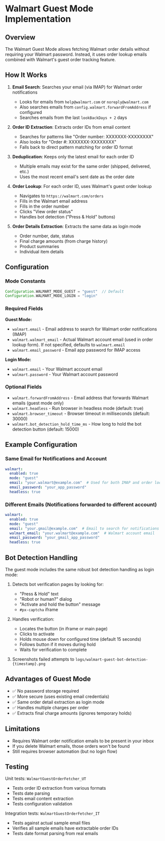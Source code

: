 # Walmart Guest Mode Implementation

## Overview

The Walmart Guest Mode allows fetching Walmart order details without requiring your Walmart password. Instead, it uses order lookup emails combined with Walmart's guest order tracking feature.

## How It Works

1. **Email Search**: Searches your email (via IMAP) for Walmart order notifications
   - Looks for emails from `help@walmart.com` or `noreply@walmart.com`
   - Also searches emails from `config.walmart.forwardFromAddress` if configured
   - Searches emails from the last `lookBackDays + 2` days

2. **Order ID Extraction**: Extracts order IDs from email content
   - Searches for patterns like "Order number: XXXXXXX-XXXXXXXX"
   - Also looks for "Order #: XXXXXXX-XXXXXXXX"
   - Falls back to direct pattern matching for order ID format

3. **Deduplication**: Keeps only the latest email for each order ID
   - Multiple emails may exist for the same order (shipped, delivered, etc.)
   - Uses the most recent email's sent date as the order date

4. **Order Lookup**: For each order ID, uses Walmart's guest order lookup
   - Navigates to `https://walmart.com/orders`
   - Fills in the Walmart email address
   - Fills in the order number
   - Clicks "View order status"
   - Handles bot detection ("Press & Hold" buttons)

5. **Order Details Extraction**: Extracts the same data as login mode
   - Order number, date, status
   - Final charge amounts (from charge history)
   - Product summaries
   - Individual item details

## Configuration

### Mode Constants

```groovy
Configuration.WALMART_MODE_GUEST = "guest"  // Default
Configuration.WALMART_MODE_LOGIN = "login"
```

### Required Fields

**Guest Mode:**
- `walmart.email` - Email address to search for Walmart order notifications (IMAP)
- `walmart.walmart_email` - Actual Walmart account email (used in order lookup form). If not specified, defaults to `walmart.email`
- `walmart.email_password` - Email app password for IMAP access

**Login Mode:**
- `walmart.email` - Your Walmart account email
- `walmart.password` - Your Walmart account password

### Optional Fields

- `walmart.forwardFromAddress` - Email address that forwards Walmart emails (guest mode only)
- `walmart.headless` - Run browser in headless mode (default: true)
- `walmart.browser_timeout` - Browser timeout in milliseconds (default: 30000)
- `walmart.bot_detection_hold_time_ms` - How long to hold the bot detection button (default: 15000)

## Example Configuration

### Same Email for Notifications and Account
```yaml
walmart:
  enabled: true
  mode: "guest"
  email: "your.walmart@example.com"  # Used for both IMAP and order lookup
  email_password: "your_app_password"
  headless: true
```

### Different Emails (Notifications forwarded to different account)
```yaml
walmart:
  enabled: true
  mode: "guest"
  email: "your.gmail@example.com"  # Email to search for notifications
  walmart_email: "your.walmart@example.com"  # Walmart account email
  email_password: "your_gmail_app_password"
  headless: true
```

## Bot Detection Handling

The guest mode includes the same robust bot detection handling as login mode:

1. Detects bot verification pages by looking for:
   - "Press & Hold" text
   - "Robot or human?" dialog
   - "Activate and hold the button" message
   - `#px-captcha` iframe

2. Handles verification:
   - Locates the button (in iframe or main page)
   - Clicks to activate
   - Holds mouse down for configured time (default 15 seconds)
   - Follows button if it moves during hold
   - Waits for verification to complete

3. Screenshots failed attempts to `logs/walmart-guest-bot-detection-{timestamp}.png`

## Advantages of Guest Mode

- ✅ No password storage required
- ✅ More secure (uses existing email credentials)
- ✅ Same order detail extraction as login mode
- ✅ Handles multiple charges per order
- ✅ Extracts final charge amounts (ignores temporary holds)

## Limitations

- Requires Walmart order notification emails to be present in your inbox
- If you delete Walmart emails, those orders won't be found
- Still requires browser automation (but no login flow)

## Testing

Unit tests: `WalmartGuestOrderFetcher_UT`
- Tests order ID extraction from various formats
- Tests date parsing
- Tests email content extraction
- Tests configuration validation

Integration tests: `WalmartGuestOrderFetcher_IT`
- Tests against actual sample email files
- Verifies all sample emails have extractable order IDs
- Tests date format parsing from real emails
